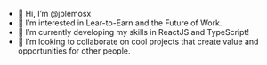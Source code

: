 - 👋 Hi, I’m @jplemosx
- 👀 I’m interested in Lear-to-Earn and the Future of Work.
- 🌱 I’m currently developing my skills in ReactJS and TypeScript!
- 🚀 I’m looking to collaborate on cool projects that create value and opportunities for other people.

<!---
jplemosx/jplemosx is a ✨ special ✨ repository because its `README.md` (this file) appears on your GitHub profile.
You can click the Preview link to take a look at your changes.
--->
